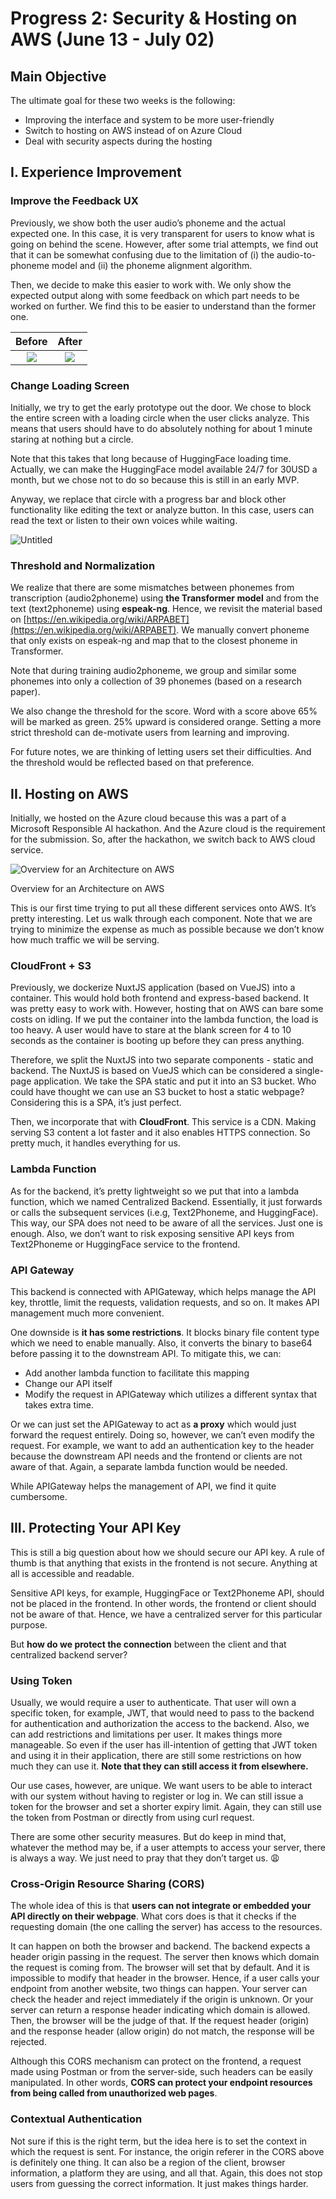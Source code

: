 # Progress 2: Security & Hosting on AWS (June 13 - July 02)

## Main Objective

The ultimate goal for these two weeks is the following:

- Improving the interface and system to be more user-friendly
- Switch to hosting on AWS instead of on Azure Cloud
- Deal with security aspects during the hosting

## I. Experience Improvement

### **Improve the Feedback UX**

Previously, we show both the user audio’s phoneme and the actual expected one. In this case, it is very transparent for users to know what is going on behind the scene. However, after some trial attempts, we find out that it can be somewhat confusing due to the limitation of (i) the audio-to-phoneme model and (ii) the phoneme alignment algorithm.

Then, we decide to make this easier to work with. We only show the expected output along with some feedback on which part needs to be worked on further. We find this to be easier to understand than the former one.

Before           |  After
:-------------------------:|:-------------------------:
![](figures/w2_feedback_old.png)  |  ![](figures/w2_feedback_new.png)


### **Change Loading Screen**

Initially, we try to get the early prototype out the door. We chose to block the entire screen with a loading circle when the user clicks analyze. This means that users should have to do absolutely nothing for about 1 minute staring at nothing but a circle.

Note that this takes that long because of HuggingFace loading time. Actually, we can make the HuggingFace model available 24/7 for 30USD a month, but we chose not to do so because this is still in an early MVP.

Anyway, we replace that circle with a progress bar and block other functionality like editing the text or analyze button. In this case, users can read the text or listen to their own voices while waiting.

![Untitled](figures/w2_progress_bar.png)

### **Threshold and Normalization**

We realize that there are some mismatches between phonemes from transcription (audio2phoneme) using **the Transformer model** and from the text (text2phoneme) using **espeak-ng**. Hence, we revisit the material based on [https://en.wikipedia.org/wiki/ARPABET](https://en.wikipedia.org/wiki/ARPABET). We manually convert phoneme that only exists on espeak-ng and map that to the closest phoneme in Transformer.

Note that during training audio2phoneme, we group and similar some phonemes into only a collection of 39 phonemes (based on a research paper).

We also change the threshold for the score. Word with a score above 65% will be marked as green. 25% upward is considered orange. Setting a more strict threshold can de-motivate users from learning and improving.

For future notes, we are thinking of letting users set their difficulties. And the threshold would be reflected based on that preference.

## II. Hosting on AWS

Initially, we hosted on the Azure cloud because this was a part of a Microsoft Responsible AI hackathon. And the Azure cloud is the requirement for the submission. So, after the hackathon, we switch back to AWS cloud service.

![Overview for an Architecture on AWS](figures/w2_aws_architecture.png)

Overview for an Architecture on AWS

This is our first time trying to put all these different services onto AWS. It’s pretty interesting. Let us walk through each component. Note that we are trying to minimize the expense as much as possible because we don’t know how much traffic we will be serving.

### **CloudFront + S3**

Previously, we dockerize NuxtJS application (based on VueJS) into a container. This would hold both frontend and express-based backend. It was pretty easy to work with. However, hosting that on AWS can bare some costs on idling. If we put the container into the lambda function, the load is too heavy. A user would have to stare at the blank screen for 4 to 10 seconds as the container is booting up before they can press anything.

Therefore, we split the NuxtJS into two separate components - static and backend. The NuxtJS is based on VueJS which can be considered a single-page application. We take the SPA static and put it into an S3 bucket. Who could have thought we can use an S3 bucket to host a static webpage? Considering this is a SPA, it’s just perfect.

Then, we incorporate that with **CloudFront**. This service is a CDN. Making serving S3 content a lot faster and it also enables HTTPS connection. So pretty much, it handles everything for us.

### **Lambda Function**

As for the backend, it’s pretty lightweight so we put that into a lambda function, which we named Centralized Backend. Essentially, it just forwards or calls the subsequent services (i.e.g, Text2Phoneme, and HuggingFace). This way, our SPA does not need to be aware of all the services. Just one is enough. Also, we don’t want to risk exposing sensitive API keys from Text2Phoneme or HuggingFace service to the frontend.

### **API Gateway**

This backend is connected with APIGateway, which helps manage the API key, throttle, limit the requests, validation requests, and so on. It makes API management much more convenient.

One downside is **it has some restrictions**. It blocks binary file content type which we need to enable manually. Also, it converts the binary to base64 before passing it to the downstream API. To mitigate this, we can:

- Add another lambda function to facilitate this mapping
- Change our API itself
- Modify the request in APIGateway which utilizes a different syntax that takes extra time.

Or we can just set the APIGateway to act as **a proxy** which would just forward the request entirely. Doing so, however, we can’t even modify the request. For example, we want to add an authentication key to the header because the downstream API needs and the frontend or clients are not aware of that. Again, a separate lambda function would be needed.

While APIGateway helps the management of API, we find it quite cumbersome.

## III. Protecting Your API Key

This is still a big question about how we should secure our API key. A rule of thumb is that anything that exists in the frontend is not secure. Anything at all is accessible and readable.

Sensitive API keys, for example, HuggingFace or Text2Phoneme API, should not be placed in the frontend. In other words, the frontend or client should not be aware of that. Hence, we have a centralized server for this particular purpose.

But **how do we protect the connection** between the client and that centralized backend server?

### **Using Token**

Usually, we would require a user to authenticate. That user will own a specific token, for example, JWT, that would need to pass to the backend for authentication and authorization the access to the backend. Also, we can add restrictions and limitations per user. It makes things more manageable. So even if the user has ill-intention of getting that JWT token and using it in their application, there are still some restrictions on how much they can use it. **Note that they can still access it from elsewhere.**

Our use cases, however, are unique. We want users to be able to interact with our system without having to register or log in. We can still issue a token for the browser and set a shorter expiry limit. Again, they can still use the token from Postman or directly from using curl request.

There are some other security measures. But do keep in mind that, whatever the method may be, if a user attempts to access your server, there is always a way. We just need to pray that they don’t target us. 😩

### **Cross-Origin Resource Sharing (CORS)**

The whole idea of this is that **users can not integrate or embedded your API directly on their webpage**. What cors does is that it checks if the requesting domain (the one calling the server) has access to the resources.

It can happen on both the browser and backend. The backend expects a header origin passing in the request. The server then knows which domain the request is coming from. The browser will set that by default. And it is impossible to modify that header in the browser. Hence, if a user calls your endpoint from another website, two things can happen. Your server can check the header and reject immediately if the origin is unknown. Or your server can return a response header indicating which domain is allowed. Then, the browser will be the judge of that. If the request header (origin) and the response header (allow origin) do not match, the response will be rejected.

Although this CORS mechanism can protect on the frontend, a request made using Postman or from the server-side, such headers can be easily manipulated. In other words, **CORS can protect your endpoint resources from being called from unauthorized web pages**.

### **Contextual Authentication**

Not sure if this is the right term, but the idea here is to set the context in which the request is sent. For instance, the origin referer in the CORS above is definitely one thing. It can also be a region of the client, browser information, a platform they are using, and all that. Again, this does not stop users from guessing the correct information. It just makes things harder.